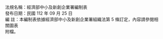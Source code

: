法規名稱：經濟部中小及新創企業署編制表  
發布日期：民國 112 年 09 月 25 日  
編 註：本編制表依據經濟部中小及新創企業署組織法第 5 條訂定，內容請參閱相關圖表  
附檔。  


